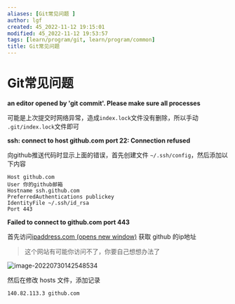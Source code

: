 ```yaml
---
aliases: [Git常见问题 ]
author: lgf
created: 45_2022-11-12 19:15:01
modified: 45_2022-11-12 19:53:57
tags: [learn/program/git, learn/program/common]
title: Git常见问题 
---
```

# Git常见问题
**an editor opened by 'git commit'. Please make sure all processes**

可能是上次提交时网络异常，造成`index.lock`文件没有删除，所以手动 `.git/index.lock`文件即可

**ssh: connect to host github.com port 22: Connection refused**

向github推送代码时显示上面的错误，首先创建文件 `~/.ssh/config`，然后添加以下内容

```
Host github.com  
User 你的github邮箱
Hostname ssh.github.com  
PreferredAuthentications publickey  
IdentityFile ~/.ssh/id_rsa  
Port 443
```

**Failed to connect to github.com port 443**

首先访问[ipaddress.com (opens new window)](https://ipaddress.com/website/github.com) 获取 github 的ip地址

> 这个网站有可能你访问不了，你要自己想想办法了

![image-20220730142548534](https://doc.houdunren.com/assets/img/image-20220730142548534.37f77650.png)

然后在修改 hosts 文件，添加记录

```
140.82.113.3 github.com
```